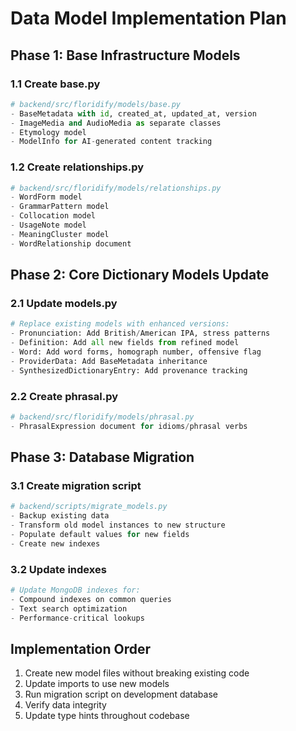# Data Model Implementation Plan

## Phase 1: Base Infrastructure Models

### 1.1 Create base.py
```python
# backend/src/floridify/models/base.py
- BaseMetadata with id, created_at, updated_at, version
- ImageMedia and AudioMedia as separate classes
- Etymology model
- ModelInfo for AI-generated content tracking
```

### 1.2 Create relationships.py
```python
# backend/src/floridify/models/relationships.py
- WordForm model
- GrammarPattern model
- Collocation model
- UsageNote model
- MeaningCluster model
- WordRelationship document
```

## Phase 2: Core Dictionary Models Update

### 2.1 Update models.py
```python
# Replace existing models with enhanced versions:
- Pronunciation: Add British/American IPA, stress patterns
- Definition: Add all new fields from refined model
- Word: Add word forms, homograph number, offensive flag
- ProviderData: Add BaseMetadata inheritance
- SynthesizedDictionaryEntry: Add provenance tracking
```

### 2.2 Create phrasal.py
```python
# backend/src/floridify/models/phrasal.py
- PhrasalExpression document for idioms/phrasal verbs
```

## Phase 3: Database Migration

### 3.1 Create migration script
```python
# backend/scripts/migrate_models.py
- Backup existing data
- Transform old model instances to new structure
- Populate default values for new fields
- Create new indexes
```

### 3.2 Update indexes
```python
# Update MongoDB indexes for:
- Compound indexes on common queries
- Text search optimization
- Performance-critical lookups
```

## Implementation Order

1. Create new model files without breaking existing code
2. Update imports to use new models
3. Run migration script on development database
4. Verify data integrity
5. Update type hints throughout codebase